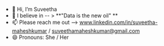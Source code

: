 - 👋 Hi, I’m Suveetha
- 👀 I believe in -- > **"Data is the new oil" **
- 📫 Please reach me out --> www.linkedin.com/in/suveetha-maheshkumar / suveethamaheshkumar@gmail.com
- 😄 Pronouns: She / Her

